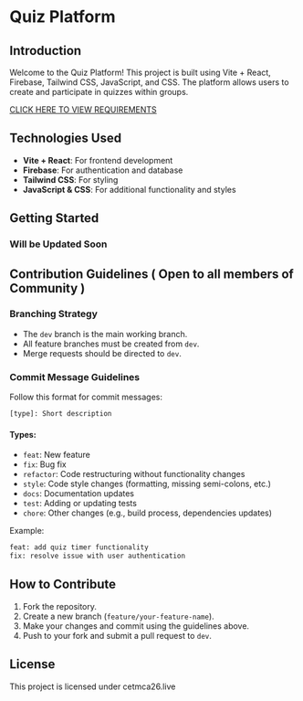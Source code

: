 # Quiz Platform

## Introduction
Welcome to the Quiz Platform! This project is built using Vite + React, Firebase, Tailwind CSS, JavaScript, and CSS. The platform allows users to create and participate in quizzes within groups.

[CLICK HERE TO VIEW REQUIREMENTS](requirement.md)

## Technologies Used
- **Vite + React**: For frontend development
- **Firebase**: For authentication and database
- **Tailwind CSS**: For styling
- **JavaScript & CSS**: For additional functionality and styles

## Getting Started
### Will be Updated Soon



## Contribution Guidelines ( Open to all members of Community )

### Branching Strategy
- The `dev` branch is the main working branch.
- All feature branches must be created from `dev`.
- Merge requests should be directed to `dev`.

### Commit Message Guidelines
Follow this format for commit messages:
```sh
[type]: Short description
```
#### Types:
- `feat`: New feature
- `fix`: Bug fix
- `refactor`: Code restructuring without functionality changes
- `style`: Code style changes (formatting, missing semi-colons, etc.)
- `docs`: Documentation updates
- `test`: Adding or updating tests
- `chore`: Other changes (e.g., build process, dependencies updates)
  

Example:
```sh
feat: add quiz timer functionality
fix: resolve issue with user authentication
```

## How to Contribute
1. Fork the repository.
2. Create a new branch (`feature/your-feature-name`).
3. Make your changes and commit using the guidelines above.
4. Push to your fork and submit a pull request to `dev`.

## License
This project is licensed under cetmca26.live
